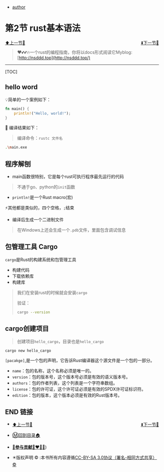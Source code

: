 + [author](https://github.com/3293172751/awesome-rust)

# 第2节 rust基本语法

<div><a href = '1.md' style='float:left'>⬆️上一节🔗</a><a href = '3.md' style='float: right'>⬇️下一节🔗</a></div>
<br>

> ❤️💕💕🔥一个rust的编程指南，你将以docs形式阅读它Myblog:[http://nsddd.top](http://nsddd.top/)

---
[TOC]

## hello word

💡简单的一个案例如下：

```rust
fn main() {
    println!("Hello, world!");
}
```

🚀 编译结果如下：

> 编译命令：`rustc 文件名`

```bash
.\main.exe
```



## 程序解刨

+ main函数很特别，它是每个rust可执行程序最先运行的代码

> 不通于go、python的`init`函数

+ `println!`是一个Rust macro(宏)

 ⚡其他都是类似的，四个空格，`;`结束



+ 编译后生成一个二进制文件

> 在Windows上还会生成一个`.pdb`文件，里面包含调试信息



## 包管理工具 Cargo

`cargo`是Rust的构建系统和包管理工具

+ 构建代码
+ 下载依赖库
+ 构建库

> 我们在安装rust的时候就会安装`cargo`
>
> 验证：
>
> ```bash
> cargo --version
> ```



## cargo创建项目

> 创建项目`hello_cargo`，目录也是`hello_cargo`

```
cargo new hello_cargo
```

`[pacakge]`,是一个包的声明，它告诉Rust编译器这个源文件是一个包的一部分。

- `name`：包的名称，这个名称必须是唯一的。
- `version`：包的版本号，这个版本号必须是有效的语义版本号。
- `authors`：包的作者列表，这个列表是一个字符串数组。
- `license`：包的许可证，这个许可证必须是有效的SPDX许可证标识符。
- `edition`：包的版本，这个版本必须是有效的Rust版本号。





## END 链接

<ul><li><div><a href = '1.md' style='float:left'>⬆️上一节🔗</a><a href = '3.md' style='float: right'>⬇️下一节🔗</a></div></li></ul>

+ [Ⓜ️回到目录🏠](../README.md)

+ [**🫵参与贡献💞❤️‍🔥💖**](https://nsddd.top/archives/contributors))

+ ✴️版权声明 &copy; :本书所有内容遵循[CC-BY-SA 3.0协议（署名-相同方式共享）&copy;](http://zh.wikipedia.org/wiki/Wikipedia:CC-by-sa-3.0协议文本) 

